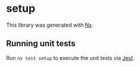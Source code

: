 # setup

This library was generated with [Nx](https://nx.dev).

## Running unit tests

Run `nx test setup` to execute the unit tests via [Jest](https://jestjs.io).
